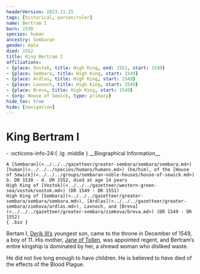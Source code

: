 ```yaml
---
headerVersion: 2023.11.25
tags: [historical, person/ruler]
name: Bertram I
born: 1538
species: human
ancestry: Sembaran
gender: male
died: 1552
title: King Bertram I
affiliations:
- {place: Vostok, title: High King, end: 1551, start: 1549}
- {place: Sembara, title: High King, start: 1549}
- {place: Ardlas, title: High King, start: 1549}
- {place: Lavnoch, title: High King, start: 1549}
- {place: Breva, title: High King, start: 1549}
- {org: House of Sewick, type: primary}
hide_toc: true
hide: [navigation]
---
```

# King Bertram I
<div class="grid cards ext-narrow-margin ext-one-column" markdown>
- :octicons-info-24:{ .lg .middle } __Biographical Information__

    A [Sembaran](<../../../gazetteer/greater-sembara/sembara/sembara.md>) [human](<../../../species/humans/humans.md>) (he/him), of the [House of Sewick](<../../../groups/sembaran-noble-houses/house-of-sewick.md>)  
    b. DR 1538 - d. DR 1552, died at age 14 years  
    High King of [Vostok](<../../../gazetteer/western-green-sea/vostok/vostok.md>) (DR 1549 - DR 1551)  
    High King of [Sembara](<../../../gazetteer/greater-sembara/sembara/sembara.md>), [Ardlas](<../../../gazetteer/greater-sembara/zimkova/ardlas.md>), Lavnoch, and [Breva](<../../../gazetteer/greater-sembara/zimkova/breva.md>) (DR 1549 - DR 1552)  
    { .bio }

</div>


Bertam I, [Derik III’s](<./derik-iii.md>) youngest son, came to the throne in December of 1549, a boy of 11. His mother, [Jane of Tollen](<./jane-of-tollen.md>), was appointed regent, and Bertram’s entire kingship is dominated by her, a shrewd woman who disliked waste.

He did not live long enough to have children. He is believed to have died of the effects of the Blood Plague.
